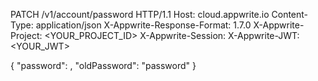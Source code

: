 PATCH /v1/account/password HTTP/1.1
Host: cloud.appwrite.io
Content-Type: application/json
X-Appwrite-Response-Format: 1.7.0
X-Appwrite-Project: <YOUR_PROJECT_ID>
X-Appwrite-Session: 
X-Appwrite-JWT: <YOUR_JWT>

{
  "password": ,
  "oldPassword": "password"
}
